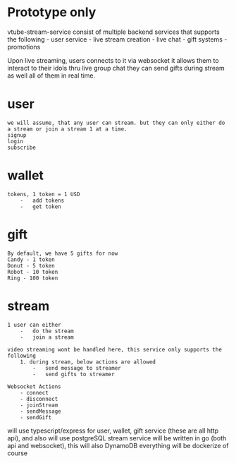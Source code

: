 # Prototype only

vtube-stream-service consist of multiple backend services that supports the following
    -   user service
    -   live stream creation
    -   live chat
    -   gift systems
    -   promotions

Upon live streaming, users connects to it via websocket
it allows them to interact to their idols thru live group chat
they can send gifts during stream as well all of them in real time.

# user
    we will assume, that any user can stream. but they can only either do a stream or join a stream 1 at a time.
    signup
    login
    subscribe
# wallet
    tokens, 1 token = 1 USD
        -   add tokens
        -   get token
# gift
    By default, we have 5 gifts for now
    Candy - 1 token
    Donut - 5 token
    Robot - 10 token    
    Ring - 100 token
# stream
    1 user can either
        -   do the stream
        -   join a stream

    video streaming wont be handled here, this service only supports the following
        1. during stream, below actions are allowed
            -   send message to streamer
            -   send gifts to streamer

    Websocket Actions
        - connect
        - disconnect
        - joinStream
        - sendMessage
        - sendGift

will use typescript/express for user, wallet, gift service (these are all http api), and also will use postgreSQL
stream service will be written in go (both api and websocket), this will also DynamoDB
everything will be dockerize of course